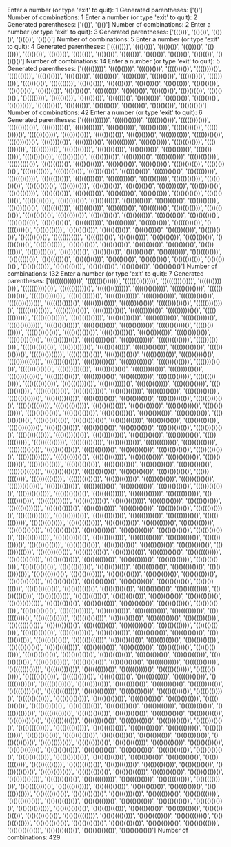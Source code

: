 
Enter a number (or type 'exit' to quit): 1
Generated parentheses: ['()']
Number of combinations: 1
Enter a number (or type 'exit' to quit): 2
Generated parentheses: ['(())', '()()']
Number of combinations: 2
Enter a number (or type 'exit' to quit): 3
Generated parentheses: ['((()))', '(()())', '(())()', '()(())', '()()()']
Number of combinations: 5
Enter a number (or type 'exit' to quit): 4
Generated parentheses: ['(((())))', '((()()))', '((())())', '((()))()', '(()(()))', '(()()())', '(()())()', '(())(())', '(())()()', '()((()))', '()(()())', '()(())()', '()()(())', '()()()()']
Number of combinations: 14
Enter a number (or type 'exit' to quit): 5
Generated parentheses: ['((((()))))', '(((()())))', '(((())()))', '(((()))())', '(((())))()', '((()(())))', '((()()()))', '((()())())', '((()()))()', '((())(()))', '((())()())', '((())())()', '((()))(())', '((()))()()', '(()((())))', '(()(()()))', '(()(())())', '(()(()))()', '(()()(()))', '(()()()())', '(()()())()', '(()())(())', '(()())()()', '(())((()))', '(())(()())', '(())(())()', '(())()(())', '(())()()()', '()(((())))', '()((()()))', '()((())())', '()((()))()', '()(()(()))', '()(()()())', '()(()())()', '()(())(())', '()(())()()', '()()((()))', '()()(()())', '()()(())()', '()()()(())', '()()()()()']
Number of combinations: 42
Enter a number (or type 'exit' to quit): 6
Generated parentheses: ['(((((())))))', '((((()()))))', '((((())())))', '((((()))()))', '((((())))())', '((((()))))()', '(((()(()))))', '(((()()())))', '(((()())()))', '(((()()))())', '(((()())))()', '(((())(())))', '(((())()()))', '(((())())())', '(((())()))()', '(((()))(()))', '(((()))()())', '(((()))())()', '(((())))(())', '(((())))()()', '((()((()))))', '((()(()())))', '((()(())()))', '((()(()))())', '((()(())))()', '((()()(())))', '((()()()()))', '((()()())())', '((()()()))()', '((()())(()))', '((()())()())', '((()())())()', '((()()))(())', '((()()))()()', '((())((())))', '((())(()()))', '((())(())())', '((())(()))()', '((())()(()))', '((())()()())', '((())()())()', '((())())(())', '((())())()()', '((()))((()))', '((()))(()())', '((()))(())()', '((()))()(())', '((()))()()()', '(()(((()))))', '(()((()())))', '(()((())()))', '(()((()))())', '(()((())))()', '(()(()(())))', '(()(()()()))', '(()(()())())', '(()(()()))()', '(()(())(()))', '(()(())()())', '(()(())())()', '(()(()))(())', '(()(()))()()', '(()()((())))', '(()()(()()))', '(()()(())())', '(()()(()))()', '(()()()(()))', '(()()()()())', '(()()()())()', '(()()())(())', '(()()())()()', '(()())((()))', '(()())(()())', '(()())(())()', '(()())()(())', '(()())()()()', '(())(((())))', '(())((()()))', '(())((())())', '(())((()))()', '(())(()(()))', '(())(()()())', '(())(()())()', '(())(())(())', '(())(())()()', '(())()((()))', '(())()(()())', '(())()(())()', '(())()()(())', '(())()()()()', '()((((()))))', '()(((()())))', '()(((())()))', '()(((()))())', '()(((())))()', '()((()(())))', '()((()()()))', '()((()())())', '()((()()))()', '()((())(()))', '()((())()())', '()((())())()', '()((()))(())', '()((()))()()', '()(()((())))', '()(()(()()))', '()(()(())())', '()(()(()))()', '()(()()(()))', '()(()()()())', '()(()()())()', '()(()())(())', '()(()())()()', '()(())((()))', '()(())(()())', '()(())(())()', '()(())()(())', '()(())()()()', '()()(((())))', '()()((()()))', '()()((())())', '()()((()))()', '()()(()(()))', '()()(()()())', '()()(()())()', '()()(())(())', '()()(())()()', '()()()((()))', '()()()(()())', '()()()(())()', '()()()()(())', '()()()()()()']
Number of combinations: 132
Enter a number (or type 'exit' to quit): 7
Generated parentheses: ['((((((()))))))', '(((((()())))))', '(((((())()))))', '(((((()))())))', '(((((())))()))', '(((((()))))())', '(((((())))))()', '((((()(())))))', '((((()()()))))', '((((()())())))', '((((()()))()))', '((((()())))())', '((((()()))))()', '((((())(()))))', '((((())()())))', '((((())())()))', '((((())()))())', '((((())())))()', '((((()))(())))', '((((()))()()))', '((((()))())())', '((((()))()))()', '((((())))(()))', '((((())))()())', '((((())))())()', '((((()))))(())', '((((()))))()()', '(((()((())))))', '(((()(()()))))', '(((()(())())))', '(((()(()))()))', '(((()(())))())', '(((()(()))))()', '(((()()(()))))', '(((()()()())))', '(((()()())()))', '(((()()()))())', '(((()()())))()', '(((()())(())))', '(((()())()()))', '(((()())())())', '(((()())()))()', '(((()()))(()))', '(((()()))()())', '(((()()))())()', '(((()())))(())', '(((()())))()()', '(((())((()))))', '(((())(()())))', '(((())(())()))', '(((())(()))())', '(((())(())))()', '(((())()(())))', '(((())()()()))', '(((())()())())', '(((())()()))()', '(((())())(()))', '(((())())()())', '(((())())())()', '(((())()))(())', '(((())()))()()', '(((()))((())))', '(((()))(()()))', '(((()))(())())', '(((()))(()))()', '(((()))()(()))', '(((()))()()())', '(((()))()())()', '(((()))())(())', '(((()))())()()', '(((())))((()))', '(((())))(()())', '(((())))(())()', '(((())))()(())', '(((())))()()()', '((()(((())))))', '((()((()()))))', '((()((())())))', '((()((()))()))', '((()((())))())', '((()((()))))()', '((()(()(()))))', '((()(()()())))', '((()(()())()))', '((()(()()))())', '((()(()())))()', '((()(())(())))', '((()(())()()))', '((()(())())())', '((()(())()))()', '((()(()))(()))', '((()(()))()())', '((()(()))())()', '((()(())))(())', '((()(())))()()', '((()()((()))))', '((()()(()())))', '((()()(())()))', '((()()(()))())', '((()()(())))()', '((()()()(())))', '((()()()()()))', '((()()()())())', '((()()()()))()', '((()()())(()))', '((()()())()())', '((()()())())()', '((()()()))(())', '((()()()))()()', '((()())((())))', '((()())(()()))', '((()())(())())', '((()())(()))()', '((()())()(()))', '((()())()()())', '((()())()())()', '((()())())(())', '((()())())()()', '((()()))((()))', '((()()))(()())', '((()()))(())()', '((()()))()(())', '((()()))()()()', '((())(((()))))', '((())((()())))', '((())((())()))', '((())((()))())', '((())((())))()', '((())(()(())))', '((())(()()()))', '((())(()())())', '((())(()()))()', '((())(())(()))', '((())(())()())', '((())(())())()', '((())(()))(())', '((())(()))()()', '((())()((())))', '((())()(()()))', '((())()(())())', '((())()(()))()', '((())()()(()))', '((())()()()())', '((())()()())()', '((())()())(())', '((())()())()()', '((())())((()))', '((())())(()())', '((())())(())()', '((())())()(())', '((())())()()()', '((()))(((())))', '((()))((()()))', '((()))((())())', '((()))((()))()', '((()))(()(()))', '((()))(()()())', '((()))(()())()', '((()))(())(())', '((()))(())()()', '((()))()((()))', '((()))()(()())', '((()))()(())()', '((()))()()(())', '((()))()()()()', '(()((((())))))', '(()(((()()))))', '(()(((())())))', '(()(((()))()))', '(()(((())))())', '(()(((()))))()', '(()((()(()))))', '(()((()()())))', '(()((()())()))', '(()((()()))())', '(()((()())))()', '(()((())(())))', '(()((())()()))', '(()((())())())', '(()((())()))()', '(()((()))(()))', '(()((()))()())', '(()((()))())()', '(()((())))(())', '(()((())))()()', '(()(()((()))))', '(()(()(()())))', '(()(()(())()))', '(()(()(()))())', '(()(()(())))()', '(()(()()(())))', '(()(()()()()))', '(()(()()())())', '(()(()()()))()', '(()(()())(()))', '(()(()())()())', '(()(()())())()', '(()(()()))(())', '(()(()()))()()', '(()(())((())))', '(()(())(()()))', '(()(())(())())', '(()(())(()))()', '(()(())()(()))', '(()(())()()())', '(()(())()())()', '(()(())())(())', '(()(())())()()', '(()(()))((()))', '(()(()))(()())', '(()(()))(())()', '(()(()))()(())', '(()(()))()()()', '(()()(((()))))', '(()()((()())))', '(()()((())()))', '(()()((()))())', '(()()((())))()', '(()()(()(())))', '(()()(()()()))', '(()()(()())())', '(()()(()()))()', '(()()(())(()))', '(()()(())()())', '(()()(())())()', '(()()(()))(())', '(()()(()))()()', '(()()()((())))', '(()()()(()()))', '(()()()(())())', '(()()()(()))()', '(()()()()(()))', '(()()()()()())', '(()()()()())()', '(()()()())(())', '(()()()())()()', '(()()())((()))', '(()()())(()())', '(()()())(())()', '(()()())()(())', '(()()())()()()', '(()())(((())))', '(()())((()()))', '(()())((())())', '(()())((()))()', '(()())(()(()))', '(()())(()()())', '(()())(()())()', '(()())(())(())', '(()())(())()()', '(()())()((()))', '(()())()(()())', '(()())()(())()', '(()())()()(())', '(()())()()()()', '(())((((()))))', '(())(((()())))', '(())(((())()))', '(())(((()))())', '(())(((())))()', '(())((()(())))', '(())((()()()))', '(())((()())())', '(())((()()))()', '(())((())(()))', '(())((())()())', '(())((())())()', '(())((()))(())', '(())((()))()()', '(())(()((())))', '(())(()(()()))', '(())(()(())())', '(())(()(()))()', '(())(()()(()))', '(())(()()()())', '(())(()()())()', '(())(()())(())', '(())(()())()()', '(())(())((()))', '(())(())(()())', '(())(())(())()', '(())(())()(())', '(())(())()()()', '(())()(((())))', '(())()((()()))', '(())()((())())', '(())()((()))()', '(())()(()(()))', '(())()(()()())', '(())()(()())()', '(())()(())(())', '(())()(())()()', '(())()()((()))', '(())()()(()())', '(())()()(())()', '(())()()()(())', '(())()()()()()', '()(((((())))))', '()((((()()))))', '()((((())())))', '()((((()))()))', '()((((())))())', '()((((()))))()', '()(((()(()))))', '()(((()()())))', '()(((()())()))', '()(((()()))())', '()(((()())))()', '()(((())(())))', '()(((())()()))', '()(((())())())', '()(((())()))()', '()(((()))(()))', '()(((()))()())', '()(((()))())()', '()(((())))(())', '()(((())))()()', '()((()((()))))', '()((()(()())))', '()((()(())()))', '()((()(()))())', '()((()(())))()', '()((()()(())))', '()((()()()()))', '()((()()())())', '()((()()()))()', '()((()())(()))', '()((()())()())', '()((()())())()', '()((()()))(())', '()((()()))()()', '()((())((())))', '()((())(()()))', '()((())(())())', '()((())(()))()', '()((())()(()))', '()((())()()())', '()((())()())()', '()((())())(())', '()((())())()()', '()((()))((()))', '()((()))(()())', '()((()))(())()', '()((()))()(())', '()((()))()()()', '()(()(((()))))', '()(()((()())))', '()(()((())()))', '()(()((()))())', '()(()((())))()', '()(()(()(())))', '()(()(()()()))', '()(()(()())())', '()(()(()()))()', '()(()(())(()))', '()(()(())()())', '()(()(())())()', '()(()(()))(())', '()(()(()))()()', '()(()()((())))', '()(()()(()()))', '()(()()(())())', '()(()()(()))()', '()(()()()(()))', '()(()()()()())', '()(()()()())()', '()(()()())(())', '()(()()())()()', '()(()())((()))', '()(()())(()())', '()(()())(())()', '()(()())()(())', '()(()())()()()', '()(())(((())))', '()(())((()()))', '()(())((())())', '()(())((()))()', '()(())(()(()))', '()(())(()()())', '()(())(()())()', '()(())(())(())', '()(())(())()()', '()(())()((()))', '()(())()(()())', '()(())()(())()', '()(())()()(())', '()(())()()()()', '()()((((()))))', '()()(((()())))', '()()(((())()))', '()()(((()))())', '()()(((())))()', '()()((()(())))', '()()((()()()))', '()()((()())())', '()()((()()))()', '()()((())(()))', '()()((())()())', '()()((())())()', '()()((()))(())', '()()((()))()()', '()()(()((())))', '()()(()(()()))', '()()(()(())())', '()()(()(()))()', '()()(()()(()))', '()()(()()()())', '()()(()()())()', '()()(()())(())', '()()(()())()()', '()()(())((()))', '()()(())(()())', '()()(())(())()', '()()(())()(())', '()()(())()()()', '()()()(((())))', '()()()((()()))', '()()()((())())', '()()()((()))()', '()()()(()(()))', '()()()(()()())', '()()()(()())()', '()()()(())(())', '()()()(())()()', '()()()()((()))', '()()()()(()())', '()()()()(())()', '()()()()()(())', '()()()()()()()']
Number of combinations: 429
